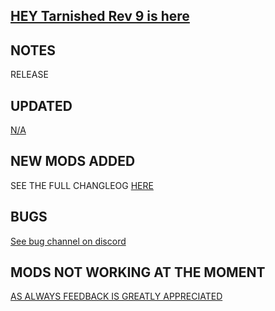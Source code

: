 ## [HEY Tarnished  Rev 9 is here](https://)

## NOTES

RELEASE

## UPDATED

[N/A](https://)

## NEW MODS ADDED

SEE THE FULL CHANGLEOG [HERE](https://)

## BUGS

[See bug channel on discord](https://)

## MODS NOT WORKING AT THE MOMENT

[AS ALWAYS FEEDBACK IS GREATLY APPRECIATED](https://)
